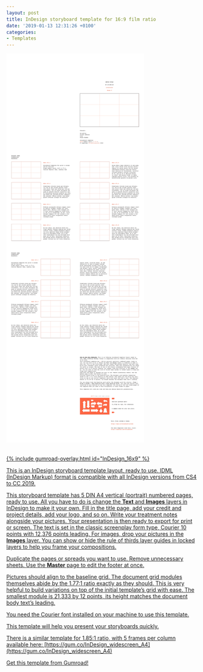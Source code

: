```yaml
---
layout: post
title: InDesign storyboard template for 16:9 film ratio
date: '2019-01-13 12:31:26 +0100'
categories:
- Templates
---
```

<a href="https://gum.co/InDesign_16x9"><img src="/images/Film-Storyboards.be_Storyboard-template_16x9_Four_Frames_Courier_10_Four-Rows_A4-vertical_overview.png"/><br/><br/>

{% include gumroad-overlay.html id="InDesign_16x9" %}

This is an InDesign storyboard template layout, ready to use. IDML (InDesign Markup) format is compatible with all InDesign versions from CS4 to CC 2019.

This storyboard template has 5 DIN A4 vertical (portrait) numbered pages, ready to use. All you have to do is change the **Text** and **Images** layers in InDesign to make it your own. Fill in the title page, add your credit and project details, add your logo, and so on. Write your treatment notes alongside your pictures. Your presentation is then ready to export for print or screen. The text is set in the classic screenplay form type, Courier 10 points with 12,376 points leading. For images, drop your pictures in the **Images** layer. You can show or hide the rule of thirds layer guides in locked layers to help you frame your compositions.

Duplicate the pages or spreads you want to use. Remove unnecessary sheets. Use the **Master** page to edit the footer at once.

Pictures should align to the baseline grid. The document grid modules themselves abide by the 1.77:1 ratio exactly as they should. This is very helpful to build variations on top of the initial template’s grid with ease. The smallest module is 21,333 by 12 points, its height matches the document body text’s leading.

You need the Courier font installed on your machine to use this template.

This template will help you present your storyboards quickly.



There is a similar template for 1.85:1 ratio, with 5 frames per column available here: [https://gum.co/InDesign_widescreen_A4](https://gum.co/InDesign_widescreen_A4)

<script src="https://gumroad.com/js/gumroad.js"></script><a class="gumroad-button" href="https://gum.co/InDesign_16x9?wanted=true" target="_blank">Get this template from Gumroad!</a>
